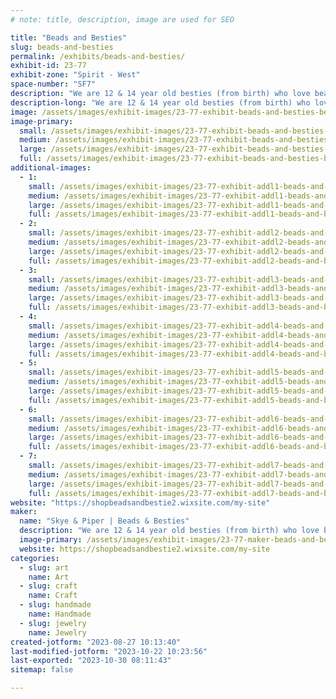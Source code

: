 ```yaml
---
# note: title, description, image are used for SEO

title: "Beads and Besties"
slug: beads-and-besties
permalink: /exhibits/beads-and-besties/
exhibit-id: 23-77
exhibit-zone: "Spirit - West"
space-number: "SF7"
description: "We are 12 & 14 year old besties (from birth) who love beads and making beaded jewelry. "
description-long: "We are 12 & 14 year old besties (from birth) who love beads and making beaded jewelry. We have been creating unique and beautiful jewelry together for years. Our passion for beads and jewelry making has led us to create colorful pieces that kids (and adults) like to wear."
image: /assets/images/exhibit-images/23-77-exhibit-beads-and-besties-beadsandbesties-coverimage-large.jpg
image-primary: 
  small: /assets/images/exhibit-images/23-77-exhibit-beads-and-besties-beadsandbesties-coverimage-small.jpg
  medium: /assets/images/exhibit-images/23-77-exhibit-beads-and-besties-beadsandbesties-coverimage-medium.jpg
  large: /assets/images/exhibit-images/23-77-exhibit-beads-and-besties-beadsandbesties-coverimage-large.jpg
  full: /assets/images/exhibit-images/23-77-exhibit-beads-and-besties-beadsandbesties-coverimage-full.jpg
additional-images: 
  - 1:
    small: /assets/images/exhibit-images/23-77-exhibit-addl1-beads-and-besties-img-8600-small.jpg
    medium: /assets/images/exhibit-images/23-77-exhibit-addl1-beads-and-besties-img-8600-medium.jpg
    large: /assets/images/exhibit-images/23-77-exhibit-addl1-beads-and-besties-img-8600-large.jpg
    full: /assets/images/exhibit-images/23-77-exhibit-addl1-beads-and-besties-img-8600-full.jpg
  - 2:
    small: /assets/images/exhibit-images/23-77-exhibit-addl2-beads-and-besties-img-8607-small.jpg
    medium: /assets/images/exhibit-images/23-77-exhibit-addl2-beads-and-besties-img-8607-medium.jpg
    large: /assets/images/exhibit-images/23-77-exhibit-addl2-beads-and-besties-img-8607-large.jpg
    full: /assets/images/exhibit-images/23-77-exhibit-addl2-beads-and-besties-img-8607-full.jpg
  - 3:
    small: /assets/images/exhibit-images/23-77-exhibit-addl3-beads-and-besties-img-8614-small.jpg
    medium: /assets/images/exhibit-images/23-77-exhibit-addl3-beads-and-besties-img-8614-medium.jpg
    large: /assets/images/exhibit-images/23-77-exhibit-addl3-beads-and-besties-img-8614-large.jpg
    full: /assets/images/exhibit-images/23-77-exhibit-addl3-beads-and-besties-img-8614-full.jpg
  - 4:
    small: /assets/images/exhibit-images/23-77-exhibit-addl4-beads-and-besties-img-8630-small.jpg
    medium: /assets/images/exhibit-images/23-77-exhibit-addl4-beads-and-besties-img-8630-medium.jpg
    large: /assets/images/exhibit-images/23-77-exhibit-addl4-beads-and-besties-img-8630-large.jpg
    full: /assets/images/exhibit-images/23-77-exhibit-addl4-beads-and-besties-img-8630-full.jpg
  - 5:
    small: /assets/images/exhibit-images/23-77-exhibit-addl5-beads-and-besties-img-8639-small.jpg
    medium: /assets/images/exhibit-images/23-77-exhibit-addl5-beads-and-besties-img-8639-medium.jpg
    large: /assets/images/exhibit-images/23-77-exhibit-addl5-beads-and-besties-img-8639-large.jpg
    full: /assets/images/exhibit-images/23-77-exhibit-addl5-beads-and-besties-img-8639-full.jpg
  - 6:
    small: /assets/images/exhibit-images/23-77-exhibit-addl6-beads-and-besties-img-8654-small.jpg
    medium: /assets/images/exhibit-images/23-77-exhibit-addl6-beads-and-besties-img-8654-medium.jpg
    large: /assets/images/exhibit-images/23-77-exhibit-addl6-beads-and-besties-img-8654-large.jpg
    full: /assets/images/exhibit-images/23-77-exhibit-addl6-beads-and-besties-img-8654-full.jpg
  - 7:
    small: /assets/images/exhibit-images/23-77-exhibit-addl7-beads-and-besties-thisone-img-8528-small.jpg
    medium: /assets/images/exhibit-images/23-77-exhibit-addl7-beads-and-besties-thisone-img-8528-medium.jpg
    large: /assets/images/exhibit-images/23-77-exhibit-addl7-beads-and-besties-thisone-img-8528-large.jpg
    full: /assets/images/exhibit-images/23-77-exhibit-addl7-beads-and-besties-thisone-img-8528-full.jpg
website: "https://shopbeadsandbestie2.wixsite.com/my-site"
maker: 
  name: "Skye & Piper | Beads & Besties"
  description: "We are 12 & 14 year old besties (from birth) who love beads and making beaded jewelry. We have been creating unique and beautiful jewelry together for years. Our passion for beads and jewelry making has led us to create colorful pieces that kids (and even adults) like to wear."
  image-primary: /assets/images/exhibit-images/23-77-maker-beads-and-besties-img-8516-medium.jpg
  website: https://shopbeadsandbestie2.wixsite.com/my-site
categories: 
  - slug: art
    name: Art
  - slug: craft
    name: Craft
  - slug: handmade
    name: Handmade
  - slug: jewelry
    name: Jewelry
created-jotform: "2023-08-27 10:13:40"
last-modified-jotform: "2023-10-22 10:23:56"
last-exported: "2023-10-30 08:11:43"
sitemap: false

---
```

